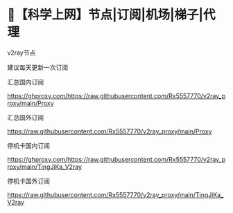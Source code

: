 # 🚀【科学上网】节点|订阅|机场|梯子|代理
v2ray节点

建议每天更新一次订阅


汇总国内订阅

https://ghproxy.com/https://raw.githubusercontent.com/Rx5557770/v2ray_proxy/main/Proxy


汇总国外订阅 

https://raw.githubusercontent.com/Rx5557770/v2ray_proxy/main/Proxy 


 停机卡国内订阅 

https://ghproxy.com/https://raw.githubusercontent.com/Rx5557770/v2ray_proxy/main/TingJiKa_V2ray


停机卡国外订阅

https://raw.githubusercontent.com/Rx5557770/v2ray_proxy/main/TingJiKa_V2ray
